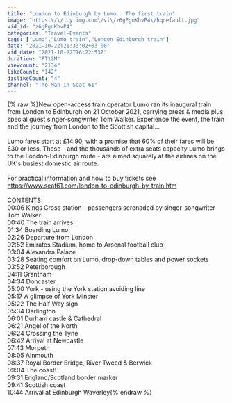 ```yaml
---
title: "London to Edinburgh by Lumo:  The first train"
image: "https:\/\/i.ytimg.com\/vi\/z6gPgnKhvP4\/hqdefault.jpg"
vid_id: "z6gPgnKhvP4"
categories: "Travel-Events"
tags: ["Lumo","Lumo train","London Edinburgh train"]
date: "2021-10-22T21:33:02+03:00"
vid_date: "2021-10-22T16:22:53Z"
duration: "PT12M"
viewcount: "2134"
likeCount: "142"
dislikeCount: "4"
channel: "The Man in Seat 61"
---
```

{% raw %}New open-access train operator Lumo ran its inaugural train from London to Edinburgh on 21 October 2021, carrying press &amp; media plus special guest singer-songwriter Tom Walker.  Experience the event, the train and the journey from London to the Scottish capital...<br /><br />Lumo fares start at £14.90, with a promise that 60% of their fares will be £30 or less.  These - and the thousands of extra seats capacity Lumo brings to the London-Edinburgh route - are aimed squarely at the airlines on the UK's busiest domestic air route.<br /><br />For practical information and how to buy tickets see <a rel="nofollow" target="blank" href="https://www.seat61.com/london-to-edinburgh-by-train.htm">https://www.seat61.com/london-to-edinburgh-by-train.htm</a><br /><br />CONTENTS:<br />00:06 Kings Cross station - passengers serenaded by singer-songwriter Tom Walker<br />00:40 The train arrives<br />01:34 Boarding Lumo<br />02:26 Departure from London<br />02:52 Emirates Stadium, home to Arsenal football club<br />03:04 Alexandra Palace<br />03:28 Seating comfort on Lumo, drop-down tables and power sockets<br />03:52 Peterborough<br />04:11 Grantham<br />04:34 Doncaster<br />05:00 York - using the York station avoiding line<br />05:17 A glimpse of York Minster<br />05:22 The Half Way sign<br />05:34 Darlington<br />06:01 Durham castle &amp; Cathedral<br />06:21 Angel of the North<br />06:24 Crossing the Tyne<br />06:42 Arrival at Newcastle<br />07:43 Morpeth<br />08:05 Alnmouth<br />08:37 Royal Border Bridge, River Tweed &amp; Berwick<br />09:04 The coast!<br />09:31 England/Scotland border marker<br />09:41 Scottish coast<br />10:44 Arrival at Edinburgh Waverley{% endraw %}
